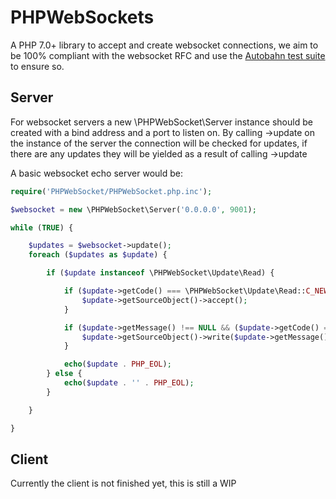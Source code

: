 # PHPWebSockets
A PHP 7.0+ library to accept and create websocket connections, we aim to be 100% compliant with the websocket RFC and use the [Autobahn test suite](http://autobahn.ws/testsuite/) to ensure so.

## Server
For websocket servers a new \PHPWebSocket\Server instance should be created with a bind address and a port to listen on.
By calling ->update on the instance of the server the connection will be checked for updates, if there are any updates they will be yielded as a result of calling ->update

A basic websocket echo server would be:

```php
require('PHPWebSocket/PHPWebSocket.php.inc');

$websocket = new \PHPWebSocket\Server('0.0.0.0', 9001);

while (TRUE) {

    $updates = $websocket->update();
    foreach ($updates as $update) {

        if ($update instanceof \PHPWebSocket\Update\Read) {

            if ($update->getCode() === \PHPWebSocket\Update\Read::C_NEWCONNECTION) {
                $update->getSourceObject()->accept();
            }

            if ($update->getMessage() !== NULL && ($update->getCode() === \PHPWebSocket::OPCODE_CONTINUE || $update->getCode() === \PHPWebSocket::OPCODE_FRAME_TEXT || $update->getCode() === \PHPWebSocket::OPCODE_FRAME_BINARY) && !$update->getSourceObject()->isDisconnecting()) {
                $update->getSourceObject()->write($update->getMessage(), $update->getOpcode());
            }

            echo($update . PHP_EOL);
        } else {
            echo($update . '' . PHP_EOL);
        }

    }

}
```

## Client

Currently the client is not finished yet, this is still a WIP
